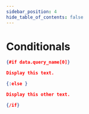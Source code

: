 ```yaml
---
sidebar_position: 4
hide_table_of_contents: false
---
```


# Conditionals

```json title="Conditional based on query returning a result"
{#if data.query_name[0]}

Display this text.

{:else }

Display this other text.

{/if}
```